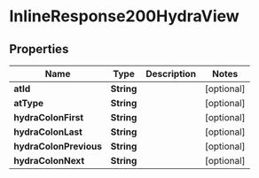 

# InlineResponse200HydraView

## Properties

Name | Type | Description | Notes
------------ | ------------- | ------------- | -------------
**atId** | **String** |  |  [optional]
**atType** | **String** |  |  [optional]
**hydraColonFirst** | **String** |  |  [optional]
**hydraColonLast** | **String** |  |  [optional]
**hydraColonPrevious** | **String** |  |  [optional]
**hydraColonNext** | **String** |  |  [optional]



